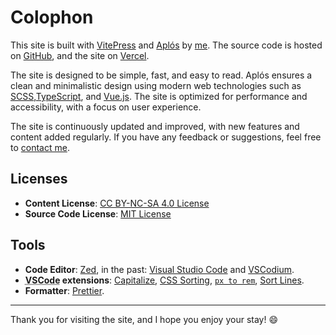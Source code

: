 # Colophon

This site is built with [VitePress](https://vitepress.dev) and [Aplós](https://aplos.gxbs.me) by [me](https://gxbs.me/). The source code is hosted on [GitHub](https://github.com/GabsEdits/www.gxbs.me), and the site on [Vercel](https://vercel.com).

The site is designed to be simple, fast, and easy to read. Aplós ensures a clean and minimalistic design using modern web technologies such as [SCSS](https://sass-lang.com),[TypeScript](https://typescript.dev), and [Vue.js](https://vuejs.org). The site is optimized for performance and accessibility, with a focus on user experience.

The site is continuously updated and improved, with new features and content added regularly. If you have any feedback or suggestions, feel free to [contact me](/findme).

## Licenses

- **Content License**: [CC BY-NC-SA 4.0 License](https://creativecommons.org/licenses/by-nc-sa/4.0/)
- **Source Code License**: [MIT License](https://github.com/GabsEdits/www.gxbs.me/blob/main/LICENSE)

## Tools

- **Code Editor**: [Zed](https://zed.dev), in the past: [Visual Studio Code](https://code.visualstudio.com) and [VSCodium](https://vscodium.com).
- **<abbr title="Visual Studio Code">VSCode</abbr> extensions**: [Capitalize](https://marketplace.visualstudio.com/items?itemName=viablelab.capitalize), [CSS Sorting](https://marketplace.visualstudio.com/items?itemName=CssSorting.css-sorting), [`px to rem`](https://marketplace.visualstudio.com/items?itemName=sainoba.px-to-rem), [Sort Lines](https://marketplace.visualstudio.com/items?itemName=Tyriar.sort-lines).
- **Formatter**: [Prettier](https://prettier.io).

---

Thank you for visiting the site, and I hope you enjoy your stay! :smile:
